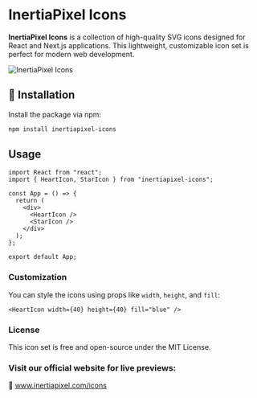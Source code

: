# InertiaPixel Icons

**InertiaPixel Icons** is a collection of high-quality SVG icons designed for React and Next.js applications. This lightweight, customizable icon set is perfect for modern web development.

![InertiaPixel Icons](https://www.inertiapixel.com/images/logo.svg)

## 🚀 Installation

Install the package via npm:

```sh
npm install inertiapixel-icons
```

## Usage

```
import React from "react";
import { HeartIcon, StarIcon } from "inertiapixel-icons";

const App = () => {
  return (
    <div>
      <HeartIcon />
      <StarIcon />
    </div>
  );
};

export default App;
```

### Customization

You can style the icons using props like `width`, `height`, and `fill`:

```
<HeartIcon width={40} height={40} fill="blue" />
```

### License
This icon set is free and open-source under the MIT License.

### Visit our official website for live previews:
🔗 www.inertiapixel.com/icons
